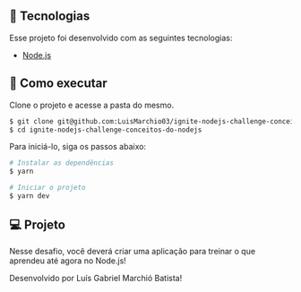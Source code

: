 

<br>

## 🧪 Tecnologias

Esse projeto foi desenvolvido com as seguintes tecnologias:

- [Node.js](https://nodejs.org/en/)

## 🚀 Como executar

Clone o projeto e acesse a pasta do mesmo.

```bash
$ git clone git@github.com:LuisMarchio03/ignite-nodejs-challenge-conceitos-do-nodejs.git
$ cd ignite-nodejs-challenge-conceitos-do-nodejs
```

Para iniciá-lo, siga os passos abaixo:
```bash
# Instalar as dependências
$ yarn

# Iniciar o projeto
$ yarn dev
```

## 💻 Projeto

Nesse desafio, você deverá criar uma aplicação para treinar o que aprendeu até agora no Node.js!

Desenvolvido por Luís Gabriel Marchió Batista!

